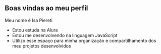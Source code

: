 ## Boas vindas ao meu perfil
Meu nome é Isa Piereti

* Estou estuda na Alura
* Estou me desenvolvendo na linguagem JavaScript
* Utilizo esse espaço para minha organização e compartilhamento dos meu projetos desenvolvidos
